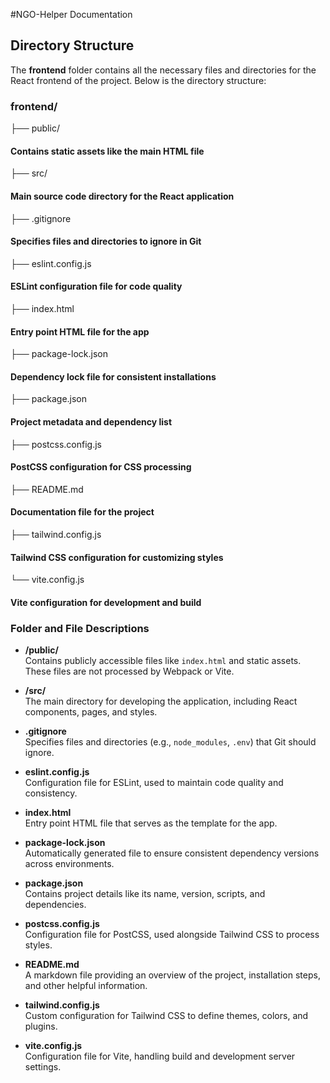 #NGO-Helper Documentation

## Directory Structure

The **frontend** folder contains all the necessary files and directories for the React frontend of the project. Below is the directory structure:

### frontend/


├── public/
####  Contains static assets like the main HTML file 
├── src/ 
####  Main source code directory for the React application 
├── .gitignore 
#### Specifies files and directories to ignore in Git 
├── eslint.config.js 
#### ESLint configuration file for code quality 
├── index.html 
#### Entry point HTML file for the app 
├── package-lock.json 
#### Dependency lock file for consistent installations 
├── package.json 
#### Project metadata and dependency list 
├── postcss.config.js 
#### PostCSS configuration for CSS processing 
├── README.md 
#### Documentation file for the project 
├── tailwind.config.js 
#### Tailwind CSS configuration for customizing styles 
└── vite.config.js 
#### Vite configuration for development and build

### Folder and File Descriptions

- **/public/**  
  Contains publicly accessible files like `index.html` and static assets. These files are not processed by Webpack or Vite.  

- **/src/**  
  The main directory for developing the application, including React components, pages, and styles.

- **.gitignore**  
  Specifies files and directories (e.g., `node_modules`, `.env`) that Git should ignore.

- **eslint.config.js**  
  Configuration file for ESLint, used to maintain code quality and consistency.

- **index.html**  
  Entry point HTML file that serves as the template for the app.

- **package-lock.json**  
  Automatically generated file to ensure consistent dependency versions across environments.

- **package.json**  
  Contains project details like its name, version, scripts, and dependencies.

- **postcss.config.js**  
  Configuration file for PostCSS, used alongside Tailwind CSS to process styles.

- **README.md**  
  A markdown file providing an overview of the project, installation steps, and other helpful information.

- **tailwind.config.js**  
  Custom configuration for Tailwind CSS to define themes, colors, and plugins.

- **vite.config.js**  
  Configuration file for Vite, handling build and development server settings.
